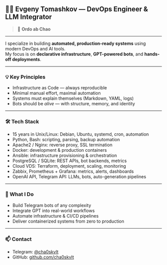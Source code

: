 ## 👨‍💻 Evgeny Tomashkov — DevOps Engineer & LLM Integrator

> 📐 **Ordo ab Chao** 

---

I specialize in building **automated, production-ready systems** using modern DevOps and AI tools.  
My focus is on **declarative infrastructure**, **GPT-powered bots**, and **hands-off deployments**.

---

### 💡 Key Principles
- Infrastructure as Code — always reproducible  
- Minimal manual effort, maximal automation  
- Systems must explain themselves (Markdown, YAML, logs)  
- Bots should be *alive* — with structure, memory, and identity

---

### 🛠️ Tech Stack
- 15 years in Unix/Linux: Debian, Ubuntu, systemd, cron, automation  
- Python, Bash: scripting, parsing, backup automation  
- Apache2 / Nginx: reverse proxy, SSL termination  
- Docker: development & production containers  
- Ansible: infrastructure provisioning & orchestration  
- PostgreSQL / SQLite: REST APIs, bot backends, metrics  
- Cloud VDS: Terraform, deployment, scaling, monitoring  
- Zabbix, Prometheus + Grafana: metrics, alerts, dashboards  
- OpenAI API, Telegram API: LLMs, bots, auto-generation pipelines

---

### 🔧 What I Do
- Build Telegram bots of any complexity  
- Integrate GPT into real-world workflows  
- Automate infrastructure & CI/CD pipelines  
- Deliver containerized systems from zero to production

---

### 📫 Contact
- Telegram: [@cha0skvlt](https://t.me/cha0skvlt)  
- GitHub: [github.com/cha0skvlt](https://github.com/cha0skvlt)
